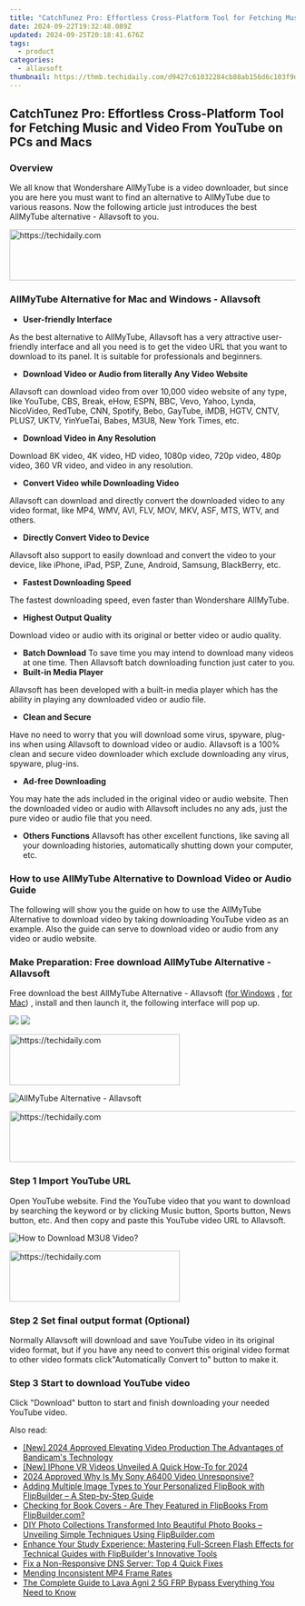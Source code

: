 ```yaml
---
title: "CatchTunez Pro: Effortless Cross-Platform Tool for Fetching Music and Video From YouTube on PCs and Macs"
date: 2024-09-22T19:32:48.089Z
updated: 2024-09-25T20:18:41.676Z
tags:
  - product
categories:
  - allavsoft
thumbnail: https://thmb.techidaily.com/d9427c61032284cb88ab156d6c103f9d31f7d2686f689f4e79141572fa04ae5d.jpg
---
```


## CatchTunez Pro: Effortless Cross-Platform Tool for Fetching Music and Video From YouTube on PCs and Macs

### Overview

We all know that Wondershare AllMyTube is a video downloader, but since you are here you must want to find an alternative to AllMyTube due to various reasons. Now the following article just introduces the best AllMyTube alternative - Allavsoft to you.

<!-- affiliate ads begin -->
<a href="https://review-au.sjv.io/c/5597632/2098702/14409" target="_top" id="2098702">
  <img src="//a.impactradius-go.com/display-ad/14409-2098702" border="0" alt="https://techidaily.com" width="728" height="90"/>
</a>
<img height="0" width="0" src="https://review-au.sjv.io/i/5597632/2098702/14409" style="position:absolute;visibility:hidden;" border="0" />
<!-- affiliate ads end -->

### AllMyTube Alternative for Mac and Windows - Allavsoft

* **User-friendly Interface**

As the best alternative to AllMyTube, Allavsoft has a very attractive user-friendly interface and all you need is to get the video URL that you want to download to its panel. It is suitable for professionals and beginners.

* **Download Video or Audio from literally Any Video Website**

Allavsoft can download video from over 10,000 video website of any type, like YouTube, CBS, Break, eHow, ESPN, BBC, Vevo, Yahoo, Lynda, NicoVideo, RedTube, CNN, Spotify, Bebo, GayTube, iMDB, HGTV, CNTV, PLUS7, UKTV, YinYueTai, Babes, M3U8, New York Times, etc.

* **Download Video in Any Resolution**

Download 8K video, 4K video, HD video, 1080p video, 720p video, 480p video, 360 VR video, and video in any resolution.

* **Convert Video while Downloading Video**

Allavsoft can download and directly convert the downloaded video to any video format, like MP4, WMV, AVI, FLV, MOV, MKV, ASF, MTS, WTV, and others.

* **Directly Convert Video to Device**

Allavsoft also support to easily download and convert the video to your device, like iPhone, iPad, PSP, Zune, Android, Samsung, BlackBerry, etc.

* **Fastest Downloading Speed**

The fastest downloading speed, even faster than Wondershare AllMyTube.

* **Highest Output Quality**

Download video or audio with its original or better video or audio quality.

* **Batch Download** To save time you may intend to download many videos at one time. Then Allavsoft batch downloading function just cater to you.
* **Built-in Media Player**

Allavsoft has been developed with a built-in media player which has the ability in playing any downloaded video or audio file.

* **Clean and Secure**

Have no need to worry that you will download some virus, spyware, plug-ins when using Allavsoft to download video or audio. Allavsoft is a 100% clean and secure video downloader which exclude downloading any virus, spyware, plug-ins.

* **Ad-free Downloading**

You may hate the ads included in the original video or audio website. Then the downloaded video or audio with Allavsoft includes no any ads, just the pure video or audio file that you need.

* **Others Functions** Allavsoft has other excellent functions, like saving all your downloading histories, automatically shutting down your computer, etc.

### How to use AllMyTube Alternative to Download Video or Audio Guide

The following will show you the guide on how to use the AllMyTube Alternative to download video by taking downloading YouTube video as an example. Also the guide can serve to download video or audio from any video or audio website.

### Make Preparation: Free download AllMyTube Alternative - Allavsoft

Free download the best AllMyTube Alternative - Allavsoft ([for Windows](https://tools.techidaily.com/allavsoft/products/) , [for Mac](https://tools.techidaily.com/allavsoft/products/)) , install and then launch it, the following interface will pop up.

[![](https://www.allavsoft.com/how-to/../images/how-to/free-download-win.jpg)](https://tools.techidaily.com/allavsoft/products/) [![](https://www.allavsoft.com/how-to/../images/how-to/free-download-mac.jpg)](https://tools.techidaily.com/allavsoft/products/)

<!-- affiliate ads begin -->
<a href="https://laganoo.pxf.io/c/5597632/1484951/16446" target="_top" id="1484951">
  <img src="//a.impactradius-go.com/display-ad/16446-1484951" border="0" alt="https://techidaily.com" width="300" height="90"/>
</a>
<img height="0" width="0" src="https://laganoo.pxf.io/i/5597632/1484951/16446" style="position:absolute;visibility:hidden;" border="0" />
<!-- affiliate ads end -->

![AllMyTube Alternative - Allavsoft](https://www.allavsoft.com/how-to/../images/allavsoft/screen-shot-600.jpg)

<!-- affiliate ads begin -->
<a href="https://unicoeye.pxf.io/c/5597632/2134241/18498" target="_top" id="2134241">
  <img src="//a.impactradius-go.com/display-ad/18498-2134241" border="0" alt="https://techidaily.com" width="728" height="90"/>
</a>
<img height="0" width="0" src="https://unicoeye.pxf.io/i/5597632/2134241/18498" style="position:absolute;visibility:hidden;" border="0" />
<!-- affiliate ads end -->

### Step 1 Import YouTube URL

Open YouTube website. Find the YouTube video that you want to download by searching the keyword or by clicking Music button, Sports button, News button, etc. And then copy and paste this YouTube video URL to Allavsoft.

![How to Download M3U8 Video?](https://www.allavsoft.com/how-to/../images/how-to/download-rtmp-video/download-rtmp-video.jpg)

<!-- affiliate ads begin -->
<a href="https://dhgate.sjv.io/c/5597632/2106655/12108" target="_top" id="2106655">
  <img src="//a.impactradius-go.com/display-ad/12108-2106655" border="0" alt="https://techidaily.com" width="300" height="90"/>
</a>
<img height="0" width="0" src="https://dhgate.sjv.io/i/5597632/2106655/12108" style="position:absolute;visibility:hidden;" border="0" />
<!-- affiliate ads end -->

### Step 2 Set final output format (Optional)

Normally Allavsoft will download and save YouTube video in its original video format, but if you have any need to convert this original video format to other video formats click"Automatically Convert to" button to make it.

### Step 3 Start to download YouTube video

Click "Download" button to start and finish downloading your needed YouTube video.

<ins class="adsbygoogle"
     style="display:block"
     data-ad-format="autorelaxed"
     data-ad-client="ca-pub-7571918770474297"
     data-ad-slot="1223367746"></ins>

<ins class="adsbygoogle"
     style="display:block"
     data-ad-client="ca-pub-7571918770474297"
     data-ad-slot="8358498916"
     data-ad-format="auto"
     data-full-width-responsive="true"></ins>

<span class="atpl-alsoreadstyle">Also read:</span>
<div><ul>
<li><a href="https://screen-activity-recording.techidaily.com/new-2024-approved-elevating-video-production-the-advantages-of-bandicams-technology/"><u>[New] 2024 Approved Elevating Video Production The Advantages of Bandicam's Technology</u></a></li>
<li><a href="https://vp-tips.techidaily.com/new-iphone-vr-videos-unveiled-a-quick-how-to-for-2024/"><u>[New] IPhone VR Videos Unveiled A Quick How-To for 2024</u></a></li>
<li><a href="https://article-helps.techidaily.com/2024-approved-why-is-my-sony-a6400-video-unresponsive/"><u>2024 Approved Why Is My Sony A6400 Video Unresponsive?</u></a></li>
<li><a href="https://fox-search.techidaily.com/adding-multiple-image-types-to-your-personalized-flipbook-with-flipbuilder-a-step-by-step-guide/"><u>Adding Multiple Image Types to Your Personalized FlipBook with FlipBuilder – A Step-by-Step Guide</u></a></li>
<li><a href="https://fox-search.techidaily.com/checking-for-book-covers-are-they-featured-in-flipbooks-from-flipbuildercom/"><u>Checking for Book Covers - Are They Featured in FlipBooks From FlipBuilder.com?</u></a></li>
<li><a href="https://fox-search.techidaily.com/diy-photo-collections-transformed-into-beautiful-photo-books-unveiling-simple-techniques-using-flipbuildercom/"><u>DIY Photo Collections Transformed Into Beautiful Photo Books – Unveiling Simple Techniques Using FlipBuilder.com</u></a></li>
<li><a href="https://fox-search.techidaily.com/enhance-your-study-experience-mastering-full-screen-flash-effects-for-technical-guides-with-flipbuilders-innovative-tools/"><u>Enhance Your Study Experience: Mastering Full-Screen Flash Effects for Technical Guides with FlipBuilder's Innovative Tools</u></a></li>
<li><a href="https://win-howtos.techidaily.com/fix-a-non-responsive-dns-server-top-4-quick-fixes/"><u>Fix a Non-Responsive DNS Server: Top 4 Quick Fixes</u></a></li>
<li><a href="https://data-wizards.techidaily.com/mending-inconsistent-mp4-frame-rates/"><u>Mending Inconsistent MP4 Frame Rates</u></a></li>
<li><a href="https://android-frp.techidaily.com/the-complete-guide-to-lava-agni-2-5g-frp-bypass-everything-you-need-to-know-by-drfone-android/"><u>The Complete Guide to Lava Agni 2 5G FRP Bypass Everything You Need to Know</u></a></li>
</ul></div>


